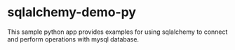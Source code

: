 # sqlalchemy-demo-py

This sample python app provides examples for using sqlalchemy to connect and perform operations with mysql database.
